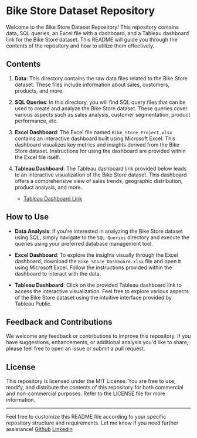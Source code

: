 # Bike Store Dataset Repository

Welcome to the Bike Store Dataset Repository! This repository contains data, SQL queries, an Excel file with a dashboard, and a Tableau dashboard link for the Bike Store dataset. This README will guide you through the contents of the repository and how to utilize them effectively.

## Contents

1. **Data**: This directory contains the raw data files related to the Bike Store dataset. These files include information about sales, customers, products, and more.

2. **SQL Queries**: In this directory, you will find SQL query files that can be used to create and analyze the Bike Store dataset. These queries cover various aspects such as sales analysis, customer segmentation, product performance, etc.

3. **Excel Dashboard**: The Excel file named `Bike_Store_Project.xlsx` contains an interactive dashboard built using Microsoft Excel. This dashboard visualizes key metrics and insights derived from the Bike Store dataset. Instructions for using the dashboard are provided within the Excel file itself.

4. **Tableau Dashboard**: The Tableau dashboard link provided below leads to an interactive visualization of the Bike Store dataset. This dashboard offers a comprehensive view of sales trends, geographic distribution, product analysis, and more.

   - [Tableau Dashboard Link](https://public.tableau.com/app/profile/md.shaid.hasan.shuvo/viz/workingsheet_17115258635610/Dashboard1)

## How to Use

- **Data Analysis**: If you're interested in analyzing the Bike Store dataset using SQL, simply navigate to the `SQL Queries` directory and execute the queries using your preferred database management tool.

- **Excel Dashboard**: To explore the insights visually through the Excel dashboard, download the `Bike_Store_Dashboard.xlsx` file and open it using Microsoft Excel. Follow the instructions provided within the dashboard to interact with the data.

- **Tableau Dashboard**: Click on the provided Tableau dashboard link to access the interactive visualization. Feel free to explore various aspects of the Bike Store dataset using the intuitive interface provided by Tableau Public.

## Feedback and Contributions

We welcome any feedback or contributions to improve this repository. If you have suggestions, enhancements, or additional analysis you'd like to share, please feel free to open an issue or submit a pull request.

## License

This repository is licensed under the MIT License. You are free to use, modify, and distribute the contents of this repository for both commercial and non-commercial purposes. Refer to the LICENSE file for more information.

---

Feel free to customize this README file according to your specific repository structure and requirements. Let me know if you need further assistance!
[Github](https://github.com/ShaidHasanShuvo) [Linkedin](https://www.linkedin.com/in/md-shaid-hasan-shuvo-6bb548218/)
